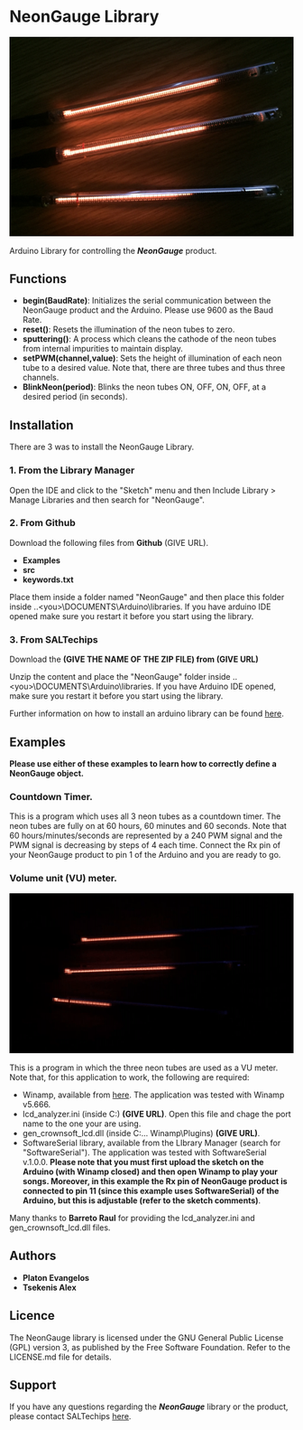 # NeonGauge Library
![alt text](https://github.com/SALTechips/NeonGauge/blob/master/extras/Neon%20Tubes.PNG)

Arduino Library for controlling the ***NeonGauge*** product.
## Functions
* **begin(BaudRate)**: Initializes the serial communication between the NeonGauge product and the Arduino. Please use 9600 as the Baud Rate.
* **reset()**: Resets the illumination of the neon tubes to zero.
* **sputtering()**: A process which cleans the cathode of the neon tubes from internal impurities to maintain display.
* **setPWM(channel,value)**: Sets the height of illumination of each neon tube to a desired value. Note that, there are three tubes and thus three channels.
* **BlinkNeon(period)**: Blinks the neon tubes ON, OFF, ON, OFF, at a desired period (in seconds).
## Installation
There are 3 was to install the NeonGauge Library.
### 1. From the Library Manager
Open the IDE and click to the "Sketch" menu and then Include Library > Manage Libraries and then search for "NeonGauge".
### 2. From Github
Download the following files from **Github** (GIVE URL).
*   **Examples**
*   **src**
*   **keywords.txt**

Place them inside a folder named "NeonGauge" and then place this folder inside ..\<you>\DOCUMENTS\Arduino\libraries. If you have arduino IDE opened make sure you restart it before you start using the library.
### 3. From SALTechips
Download the **(GIVE THE NAME OF THE ZIP FILE) from (GIVE URL)**

Unzip the content and place the "NeonGauge" folder inside ..\<you>\DOCUMENTS\Arduino\libraries. If you have Arduino IDE opened, make sure you restart it before you start using the library.

Further information on how to install an arduino library can be found [here](https://www.arduino.cc/en/Guide/Libraries).
## Examples
**Please use either of these examples to learn how to correctly define a NeonGauge object.**
### Countdown Timer.
This is a program which uses all 3 neon tubes as a countdown timer. The neon tubes are fully on at 60 hours, 60 minutes and 60 seconds. Note that 60 hours/minutes/seconds are represented by a 240 PWM signal and the PWM signal is decreasing by steps of 4 each time. Connect the Rx pin of your NeonGauge product to pin 1 of the Arduino and you are ready to go.
### Volume unit (VU) meter.
![alt text](https://github.com/SALTechips/NeonGauge/blob/master/extras/VU_Meter.gif)

This is a program in which the three neon tubes are used as a VU meter. Note that, for this application to work, the following are required:
* Winamp, available from [here](http://www.winamp.com/). The application was tested with Winamp v5.666.
* lcd_analyzer.ini (inside C:\) **(GIVE URL)**. Open this file and chage the port name to the one your are using.
* gen_crownsoft_lcd.dll (inside C:\... Winamp\Plugins) **(GIVE URL)**.
* SoftwareSerial library, available from the LIbrary Manager (search for "SoftwareSerial"). The application was tested with SoftwareSerial v.1.0.0.
**Please note that you must first upload the sketch on the Arduino (with Winamp closed) and then open Winamp to play your songs. Moreover, in this example the Rx pin of NeonGauge product is connected to pin 11 (since this example uses SoftwareSerial) of the Arduino, but this is adjustable (refer to the sketch comments)**.

Many thanks to **Barreto Raul** for providing the lcd_analyzer.ini and gen_crownsoft_lcd.dll files.
## Authors
* **Platon Evangelos**
* **Tsekenis Alex**
## Licence
The NeonGauge library is licensed under the GNU General Public License (GPL) version 3, as published by the Free Software Foundation. Refer to the LICENSE.md file for details.
## Support
If you have any questions regarding the ***NeonGauge*** library or the product, please contact SALTechips [here](https://www.saltechips.com/contact/).
